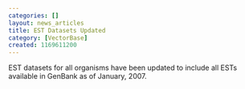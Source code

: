 ```yaml
---
categories: []
layout: news_articles
title: EST Datasets Updated
category: [VectorBase]
created: 1169611200
---
```

EST datasets for all organisms have been updated to include all ESTs available in GenBank as of January, 2007.
